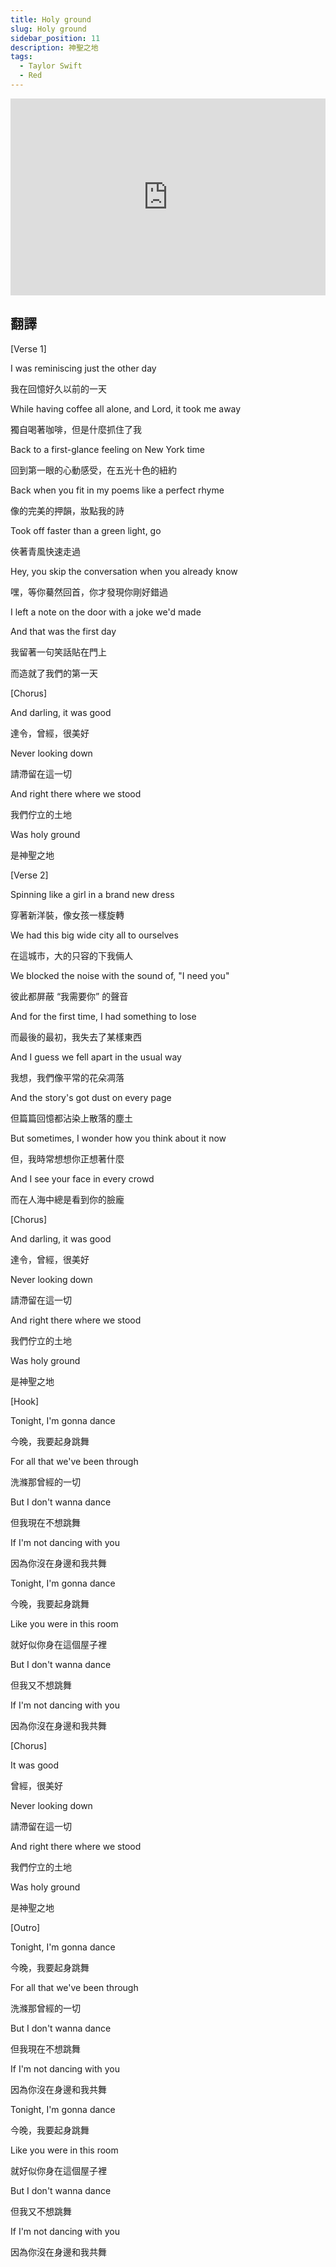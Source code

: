 ```yaml
---
title: Holy ground
slug: Holy ground
sidebar_position: 11
description: 神聖之地
tags:
  - Taylor Swift
  - Red
---
```


<iframe width="100%" height="315" src="https://www.youtube.com/embed/S4PuN-IWi2g" title="YouTube video player" frameborder="0" allow="accelerometer; autoplay; clipboard-write; encrypted-media; gyroscope; picture-in-picture; web-share" allowfullscreen></iframe>


## 翻譯
[Verse 1]

I was reminiscing just the other day

我在回憶好久以前的一天

While having coffee all alone, and Lord, it took me away

獨自喝著咖啡，但是什麼抓住了我

Back to a first-glance feeling on New York time

回到第一眼的心動感受，在五光十色的紐約

Back when you fit in my poems like a perfect rhyme

像的完美的押韻，妝點我的詩

Took off faster than a green light, go

俠著青風快速走過

Hey, you skip the conversation when you already know

嘿，等你驀然回首，你才發現你剛好錯過

I left a note on the door with a joke we'd made

And that was the first day

我留著一句笑話貼在門上

而造就了我們的第一天

[Chorus]

And darling, it was good

達令，曾經，很美好

Never looking down

請滯留在這一切

And right there where we stood

我們佇立的土地

Was holy ground

是神聖之地

[Verse 2]

Spinning like a girl in a brand new dress

穿著新洋裝，像女孩一樣旋轉

We had this big wide city all to ourselves

在這城市，大的只容的下我倆人

We blocked the noise with the sound of, "I need you"

彼此都屏蔽 “我需要你” 的聲音

And for the first time, I had something to lose

而最後的最初，我失去了某樣東西

And I guess we fell apart in the usual way

我想，我們像平常的花朵凋落

And the story's got dust on every page

但篇篇回憶都沾染上散落的塵土

But sometimes, I wonder how you think about it now

但，我時常想想你正想著什麼

And I see your face in every crowd

而在人海中總是看到你的臉龐

[Chorus]

And darling, it was good

達令，曾經，很美好

Never looking down

請滯留在這一切

And right there where we stood

我們佇立的土地

Was holy ground

是神聖之地

[Hook]

Tonight, I'm gonna dance

今晚，我要起身跳舞

For all that we've been through

洗滌那曾經的一切

But I don't wanna dance

但我現在不想跳舞

If I'm not dancing with you

因為你沒在身邊和我共舞

Tonight, I'm gonna dance

今晚，我要起身跳舞

Like you were in this room

就好似你身在這個屋子裡

But I don't wanna dance

但我又不想跳舞

If I'm not dancing with you

因為你沒在身邊和我共舞

[Chorus]

It was good

曾經，很美好

Never looking down

請滯留在這一切

And right there where we stood

我們佇立的土地

Was holy ground

是神聖之地

[Outro]

Tonight, I'm gonna dance

今晚，我要起身跳舞

For all that we've been through

洗滌那曾經的一切

But I don't wanna dance

但我現在不想跳舞

If I'm not dancing with you

因為你沒在身邊和我共舞

Tonight, I'm gonna dance

今晚，我要起身跳舞

Like you were in this room

就好似你身在這個屋子裡

But I don't wanna dance

但我又不想跳舞

If I'm not dancing with you

因為你沒在身邊和我共舞
